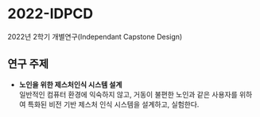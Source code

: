 # 2022-IDPCD
2022년 2학기 개별연구(Independant Capstone Design)

## 연구 주제
- <b>노인을 위한 제스처인식 시스템 설계</b>   
일반적인 컴퓨터 환경에 익숙하지 않고, 거동이 불편한 노인과 같은 사용자를 위하여 특화된 비전 기반 제스처 인식 시스템을 설계하고, 실험한다.

